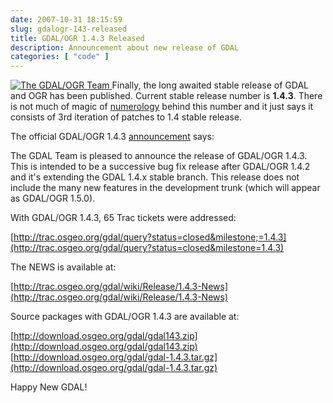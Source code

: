 ```yaml
---
date: 2007-10-31 18:15:59
slug: gdalogr-143-released
title: GDAL/OGR 1.4.3 Released
description: Announcement about new release of GDAL
categories: [ "code" ]
---
```


[![The GDAL/OGR Team](http://farm2.static.flickr.com/1362/1444603686_05a792016f_s.jpg) ](http://www.flickr.com/photos/mloskot/1444603686/)Finally, the long awaited stable release of GDAL and OGR has been published. Current stable release number is **1.4.3**. There is not much of magic of [numerology](http://en.wikipedia.org/wiki/Numerology) behind this number and it just says it consists of 3rd iteration of patches to 1.4 stable release.

The official GDAL/OGR 1.4.3 [announcement](http://lists.osgeo.org/pipermail/gdal-announce/2007-October/000009.html) says:

The GDAL Team is pleased to announce the release of GDAL/OGR 1.4.3.
This is intended to be a successive bug fix release after GDAL/OGR 1.4.2
and it's extending the GDAL 1.4.x stable branch.
This release does not include the many new features in the development
trunk (which will appear as GDAL/OGR 1.5.0).

With GDAL/OGR 1.4.3, 65 Trac tickets were addressed:

[http://trac.osgeo.org/gdal/query?status=closed&milestone;=1.4.3](http://trac.osgeo.org/gdal/query?status=closed&milestone=1.4.3)

The NEWS is available at:

[http://trac.osgeo.org/gdal/wiki/Release/1.4.3-News](http://trac.osgeo.org/gdal/wiki/Release/1.4.3-News)

Source packages with GDAL/OGR 1.4.3 are available at:

[http://download.osgeo.org/gdal/gdal143.zip](http://download.osgeo.org/gdal/gdal143.zip)
[http://download.osgeo.org/gdal/gdal-1.4.3.tar.gz](http://download.osgeo.org/gdal/gdal-1.4.3.tar.gz)


Happy New GDAL!
